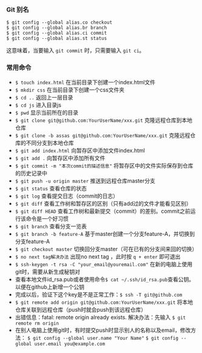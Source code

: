 

### Git 别名

```
$ git config --global alias.co checkout
$ git config --global alias.br branch
$ git config --global alias.ci commit
$ git config --global alias.st status
```

这意味着，当要输入 `git commit` 时，只需要输入 `git ci`。

### 常用命令

- `$ touch index.html` 在当前目录下创建一个index.html文件
- `$ mkdir css` 在当前目录下创建一个css文件夹
- `$ cd ..` 返回上一层目录
- `$ cd js` 进入目录js
- `$ pwd` 显示当前所在的目录
- `$ git clone git@github.com:YourUserName/xxx.git` 克隆远程仓库到本地仓库
- `$ git clone -b assas git@github.com:YourUserName/xxx.git` 克隆远程仓库的不同分支到本地仓库
- `$ git add index.html` 向暂存区中添加文件index.html
- `$ git add .` 向暂存区中添加所有文件
- `$ git commit -m "本次commit的描述信息"` 将暂存区中的文件实际保存到仓库的历史记录中
- `$ git push -u origin master` 推送到远程仓库master分支
- `$ git status` 查看仓库的状态
- `$ git log` 查看提交日志（commit的日志）
- `$ git diff` 查看工作树和暂存区的区别（只有add过的文件才能看见区别）
- `$ git diff HEAD` 查看工作树和最新提交（commit）的差别。commit之前运行该命令是一个好习惯
- `$ git branch` 查看分支一览表
- `$ git branch -b feature-A` 基于master创建一个分支feature-A，并切换到分支feature-A
- `$ git checkout master` 切换回分支master（可在已有的分支间来回的切换）
- `$ no next tag解决办法` 出现no next tag ，此时按 `q + enter` 即可退出
- `$ ssh-keygen -t rsa -C "your_email@youremail.com"` 在新的电脑上使用git时，需要从新生成秘钥对
- 查看本地文件id_rsa.pub或者使用命令`$ cat ~/.ssh/id_rsa.pub`查看公钥。以便在github上新增一个公钥
- 完成以后，验证下这个key是不是正常工作：`$ ssh -T git@github.com`
- `$ git remote add origin git@github.com:YourUserName/xxx.git` 将本地仓库关联到远程仓库（push时就会push到该远程仓库）
- 出错信息：fatal: remote origin already exists. 解决办法：先输入 `$ git remote rm origin`
- 在别人电脑上使用git时，有时提交push时显示别人的名称以及email，修改方法：
  `$ git config --global user.name "Your Name"`
  `$ git config --global user.email you@example.com`